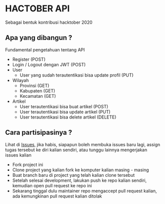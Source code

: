# HACTOBER API

Sebagai bentuk kontribusi hacktober 2020

## Apa yang dibangun ?

Fundamental pengetahuan tentang API

- Register (POST)
- Login / Logout dengan JWT (POST)
- User
    - User yang sudah terautentikasi bisa update profil (PUT)
- Wilayah
    - Provinsi (GET)
    - Kabupaten (GET)
    - Kecamatan (GET)
- Artikel
    - User terautentikasi bisa buat artikel (POST)
    - User terautentikasi bisa update artikel (PUT)
    - User terautentikasi bisa delete artikel (DELETE)

## Cara partisipasinya ?

Lihat di [Issues](https://github.com/ericksuryadinata/hacktober-api/issues), jika habis, siapapun boleh membuka issues baru lagi, assign tugas tersebut ke diri kalian sendiri, atau tunggu lainnya mengerjakan issues kalian

- Fork project ini
- Clone project yang kalian fork ke komputer kalian masing - masing
- Buat branch baru di project yang telah kalian clone tersebut
- Setelah selesai development, lakukan push ke repo kalian sendiri, kemudian open pull request ke repo ini
- Sekarang tinggal dulu maintainer repo mengaccept pull request kalian, ada kemungkinan pull request kalian ditolak
